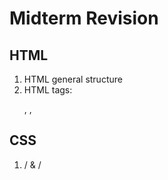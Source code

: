 # Midterm Revision

## HTML

1. HTML general structure
2. HTML tags: <p>, <a>, <img>

## CSS

1. /<link/> & /<style/> usage
2. dot character & # character
3. pseudo elements and classes
4. box model

## JavaScript and JSON
1. "last updated on ..." <!-- document.write("Last updated on " + document.lastModified + ".")-->
2. Fatorial table
3. XMLHttpRequest 
<!-- var req = new XMLHttpRequest();
	req.open("GET", "url", true/false);
	req.onreadystatechange = myfunction;
	req.send();
	JSON.parse(req.responseText);-->

## Forms
1. &lt; input &gt; CHECKBOX | FILE | HIDDEN | IMAGE | PASSWORD | RADIO | RESET | SUBMIT | TEXT
2. &lt; SELECT &gt; OPTION

## DOM
1. useful functions: getElementByID("xx"), getElementsByTagName("font"), innerHTML
2. fading text example
<!-- function fadeText(){
	document.getl...style.color = ...;
	setTimeout("fadetext()", 20);
}-->
3. move obj horizontally
<!-- getElementByID('a').style.left = '600px'; -->
4. reverse nodes <!-- 
for (var i = num - 1; i >= 0; i --){
	var c = n.removeChild(kids[i]);
	n.appendChild(c);
}-->
5. letter spacing
6. window open

## HTTP
1. keep alive
2. HTTP request methods
3. Response Header
4. Entity Tags -> web server 
5. X-Frame-Options: Sameorigin
6. CORS header 允许 corss site.  (ACAO:origin.com)

## Web Serves
1. 

